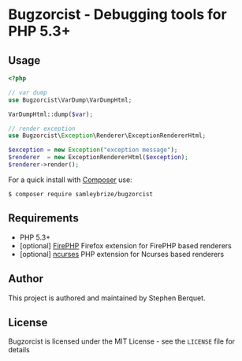 Bugzorcist - Debugging tools for PHP 5.3+
=========================================

Usage
-----

```php
<?php

// var dump
use Bugzorcist\VarDump\VarDumpHtml;

VarDumpHtml::dump($var);

// render exception
use Bugzorcist\Exception\Renderer\ExceptionRendererHtml;

$exception = new Exception("exception message");
$renderer  = new ExceptionRendererHtml($exception);
$renderer->render();

```

For a quick install with [Composer](https://getcomposer.org/) use:

    $ composer require samleybrize/bugzorcist

Requirements
------------

- PHP 5.3+
- [optional] [FirePHP](https://addons.mozilla.org/fr/firefox/addon/firephp/) Firefox extension for FirePHP based renderers
- [optional] [ncurses](http://pecl.php.net/package/ncurses) PHP extension for Ncurses based renderers

Author
------

This project is authored and maintained by Stephen Berquet.

License
-------

Bugzorcist is licensed under the MIT License - see the `LICENSE` file for details

